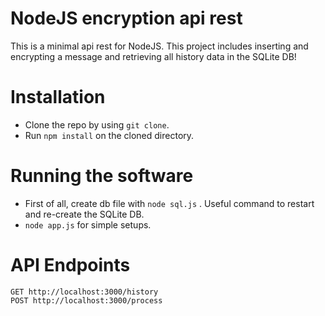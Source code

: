 # NodeJS encryption api rest

This is a minimal api rest for NodeJS. This project includes inserting and encrypting a message and retrieving all history data in the SQLite DB!

# Installation

* Clone the repo by using ```git clone```.
* Run ```npm install``` on the cloned directory.

# Running the software

* First of all, create db file with ```node sql.js``` . Useful command to restart and re-create the SQLite DB.
* ```node app.js``` for simple setups.

# API Endpoints

```
GET http://localhost:3000/history
POST http://localhost:3000/process
```
